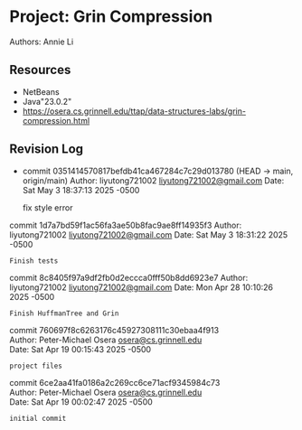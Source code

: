 # Project: Grin Compression

Authors: Annie Li

## Resources

*   NetBeans
*   Java"23.0.2"
*   https://osera.cs.grinnell.edu/ttap/data-structures-labs/grin-compression.html

## Revision Log

*   commit 0351414570817befdb41ca467284c7c29d013780 (HEAD -> main, origin/main)
Author: liyutong721002 <liyutong721002@gmail.com>
Date:   Sat May 3 18:37:13 2025 -0500

    fix style error

commit 1d7a7bd59f1ac56fa3ae50b8fac9ae8ff14935f3
Author: liyutong721002 <liyutong721002@gmail.com>
Date:   Sat May 3 18:31:22 2025 -0500

    Finish tests

commit 8c8405f97a9df2fb0d2eccca0fff50b8dd6923e7
Author: liyutong721002 <liyutong721002@gmail.com>
Date:   Mon Apr 28 10:10:26 2025 -0500
                                                                                                                                                    
    Finish HuffmanTree and Grin                                                                                                                     
                                                                                                                                                    
commit 760697f8c6263176c45927308111c30ebaa4f913                                                                                                     
Author: Peter-Michael Osera <osera@cs.grinnell.edu>                                                                                                 
Date:   Sat Apr 19 00:15:43 2025 -0500                                                                                                              
                                                                                                                                                    
    project files                                                                                                                                   
                                                                                                                                                    
commit 6ce2aa41fa0186a2c269cc6ce71acf9345984c73                                                                                                     
Author: Peter-Michael Osera <osera@cs.grinnell.edu>                                                                                                 
Date:   Sat Apr 19 00:02:47 2025 -0500                                                                                                              
                                                                                                                                                    
    initial commit   
